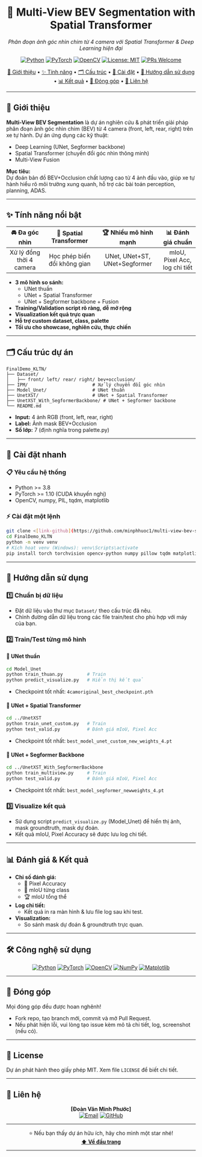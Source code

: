 <div align="center">

# 🚗 Multi-View BEV Segmentation with Spatial Transformer

*Phân đoạn ảnh góc nhìn chim từ 4 camera với Spatial Transformer & Deep Learning hiện đại*

[![Python](https://img.shields.io/badge/Python-3.8+-blue.svg)](https://www.python.org/downloads/)
[![PyTorch](https://img.shields.io/badge/PyTorch-1.10+-ee4c2c.svg?logo=pytorch)](https://pytorch.org/)
[![OpenCV](https://img.shields.io/badge/OpenCV-4.5+-green.svg?logo=opencv)](https://opencv.org/)
[![License: MIT](https://img.shields.io/badge/License-MIT-yellow.svg)](LICENSE)
[![PRs Welcome](https://img.shields.io/badge/PRs-welcome-brightgreen.svg)](http://makeapullrequest.com)

[📖 Giới thiệu](#-giới-thiệu) • [✨ Tính năng](#-tính-năng-nổi-bật) • [🗂️ Cấu trúc](#-cấu-trúc-dự-án) • [🚀 Cài đặt](#-cài-đặt-nhanh) • [🔬 Hướng dẫn sử dụng](#-hướng-dẫn-sử-dụng) • [📊 Kết quả](#-đánh-giá--kết-quả) • [🤝 Đóng góp](#-đóng-góp) • [👤 Liên hệ](#-liên-hệ)

</div>

---

## 📖 Giới thiệu

**Multi-View BEV Segmentation** là dự án nghiên cứu & phát triển giải pháp phân đoạn ảnh góc nhìn chim (BEV) từ 4 camera (front, left, rear, right) trên xe tự hành. Dự án ứng dụng các kỹ thuật:
- Deep Learning (UNet, Segformer backbone)
- Spatial Transformer (chuyển đổi góc nhìn thông minh)
- Multi-View Fusion

**Mục tiêu:**  
Dự đoán bản đồ BEV+Occlusion chất lượng cao từ 4 ảnh đầu vào, giúp xe tự hành hiểu rõ môi trường xung quanh, hỗ trợ các bài toán perception, planning, ADAS.

---

## ✨ Tính năng nổi bật

| 🚘 Đa góc nhìn | 🧠 Spatial Transformer | 🏆 Nhiều mô hình mạnh | 📊 Đánh giá chuẩn |
|:---:|:---:|:---:|:---:|
| Xử lý đồng thời 4 camera | Học phép biến đổi không gian | UNet, UNet+ST, UNet+Segformer | mIoU, Pixel Acc, log chi tiết |

- **3 mô hình so sánh:**  
  - UNet thuần  
  - UNet + Spatial Transformer  
  - UNet + Segformer backbone + Fusion  
- **Training/Validation script rõ ràng, dễ mở rộng**
- **Visualization kết quả trực quan**
- **Hỗ trợ custom dataset, class, palette**
- **Tối ưu cho showcase, nghiên cứu, thực chiến**

---

## 🗂️ Cấu trúc dự án

```
FinalDemo_KLTN/
├── Dataset/
│   ├── front/ left/ rear/ right/ bev+occlusion/
├── IPM/                        # Xử lý chuyển đổi góc nhìn
├── Model_Unet/                 # UNet thuần
├── UnetXST/                    # UNet + Spatial Transformer
├── UnetXST_With_SegformerBackbone/ # UNet + Segformer backbone
└── README.md
```

- **Input:** 4 ảnh RGB (front, left, rear, right)
- **Label:** Ảnh mask BEV+Occlusion
- **Số lớp:** 7 (định nghĩa trong palette.py)

---

## 🚀 Cài đặt nhanh

### 📋 Yêu cầu hệ thống

- Python >= 3.8
- PyTorch >= 1.10 (CUDA khuyến nghị)
- OpenCV, numpy, PIL, tqdm, matplotlib

### ⚡ Cài đặt một lệnh

```bash
git clone <[link-github](https://github.com/minphhuoc1/multi-view-bev-segmentation)>
cd FinalDemo_KLTN
python -m venv venv
# Kích hoạt venv (Windows): venv\Scripts\activate
pip install torch torchvision opencv-python numpy pillow tqdm matplotlib
```

---

## 🔬 Hướng dẫn sử dụng

### 1️⃣ Chuẩn bị dữ liệu

- Đặt dữ liệu vào thư mục `Dataset/` theo cấu trúc đã nêu.
- Chỉnh đường dẫn dữ liệu trong các file train/test cho phù hợp với máy của bạn.

### 2️⃣ Train/Test từng mô hình

#### 🔹 UNet thuần

```bash
cd Model_Unet
python train_thuan.py         # Train
python predict_visualize.py   # Hiển thị kết quả
```
- Checkpoint tốt nhất: `4camoriginal_best_checkpoint.pth`

#### 🔹 UNet + Spatial Transformer

```bash
cd ../UnetXST
python train_unet_custom.py   # Train
python test_valid.py          # Đánh giá mIoU, Pixel Acc
```
- Checkpoint tốt nhất: `best_model_unet_custom_new_weights_4.pt`

#### 🔹 UNet + Segformer Backbone

```bash
cd ../UnetXST_With_SegformerBackbone
python train_multiview.py     # Train
python test_valid.py          # Đánh giá mIoU, Pixel Acc
```
- Checkpoint tốt nhất: `best_model_segformer_newweights_4.pt`

### 3️⃣ Visualize kết quả

- Sử dụng script `predict_visualize.py` (Model_Unet) để hiển thị ảnh, mask groundtruth, mask dự đoán.
- Kết quả mIoU, Pixel Accuracy sẽ được lưu log chi tiết.

---

## 📊 Đánh giá & Kết quả

- **Chỉ số đánh giá:**  
  - 🎯 Pixel Accuracy  
  - 🏅 mIoU từng class  
  - 🏆 mIoU tổng thể  
- **Log chi tiết:**  
  - Kết quả in ra màn hình & lưu file log sau khi test.
- **Visualization:**  
  - So sánh mask dự đoán & groundtruth trực quan.

---

## 🛠️ Công nghệ sử dụng

<div align="center">

[![Python](https://img.shields.io/badge/Python-3776AB?style=for-the-badge&logo=python&logoColor=white)](https://python.org/)
[![PyTorch](https://img.shields.io/badge/PyTorch-ee4c2c?style=for-the-badge&logo=pytorch&logoColor=white)](https://pytorch.org/)
[![OpenCV](https://img.shields.io/badge/OpenCV-5C3EE8?style=for-the-badge&logo=opencv&logoColor=white)](https://opencv.org/)
[![NumPy](https://img.shields.io/badge/Numpy-013243?style=for-the-badge&logo=numpy&logoColor=white)](https://numpy.org/)
[![Matplotlib](https://img.shields.io/badge/Matplotlib-11557c?style=for-the-badge&logo=matplotlib&logoColor=white)](https://matplotlib.org/)

</div>

---

## 🤝 Đóng góp

Mọi đóng góp đều được hoan nghênh!  
- Fork repo, tạo branch mới, commit và mở Pull Request.
- Nếu phát hiện lỗi, vui lòng tạo issue kèm mô tả chi tiết, log, screenshot (nếu có).

---

## 📄 License

Dự án phát hành theo giấy phép MIT. Xem file `LICENSE` để biết chi tiết.

---

## 👤 Liên hệ

<div align="center">

**[Đoàn Văn Minh Phước]**  
[![Email](https://img.shields.io/badge/Email-phuocdoan333@gmail.com-red?style=for-the-badge&logo=gmail)](mailto:phuocdoan333@gmail.com)
[![GitHub](https://img.shields.io/badge/GitHub-100000?style=for-the-badge&logo=github&logoColor=white)](https://github.com/minphhuoc1)

</div>

---

<div align="center">

⭐ Nếu bạn thấy dự án hữu ích, hãy cho mình một star nhé!  
**[⬆ Về đầu trang](#-multi-view-bev-segmentation-with-spatial-transformer)**

</div>

---
